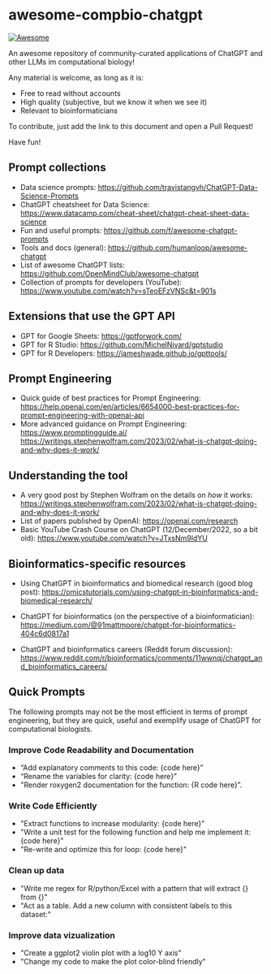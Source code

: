 # awesome-compbio-chatgpt

[![Awesome](https://cdn.rawgit.com/sindresorhus/awesome/d7305f38d29fed78fa85652e3a63e154dd8e8829/media/badge.svg)](https://github.com/sindresorhus/awesome)

An awesome repository of community-curated applications of ChatGPT and other LLMs im computational biology!

Any material is welcome, as long as it is: 
* Free to read without accounts
* High quality (subjective, but we know it when we see it)
* Relevant to bioinformaticians



To contribute, just add the link to this document and open a Pull Request!

Have fun!

## Prompt collections

* Data science prompts: https://github.com/travistangvh/ChatGPT-Data-Science-Prompts
* ChatGPT cheatsheet for Data Science: https://www.datacamp.com/cheat-sheet/chatgpt-cheat-sheet-data-science
* Fun and useful prompts: https://github.com/f/awesome-chatgpt-prompts
* Tools and docs (general): https://github.com/humanloop/awesome-chatgpt
* List of awesome ChatGPT lists: https://github.com/OpenMindClub/awesome-chatgpt  
* Collection of prompts for developers (YouTube): https://www.youtube.com/watch?v=sTeoEFzVNSc&t=901s

## Extensions that use the GPT API

* GPT for Google Sheets: https://gptforwork.com/ 
* GPT for R Studio: https://github.com/MichelNivard/gptstudio 
* GPT for R Developers: https://jameshwade.github.io/gpttools/

## Prompt Engineering

* Quick guide of best practices for Prompt Engineering:  https://help.openai.com/en/articles/6654000-best-practices-for-prompt-engineering-with-openai-api
* More advanced guidance on Prompt Engineering: https://www.promptingguide.ai/
https://writings.stephenwolfram.com/2023/02/what-is-chatgpt-doing-and-why-does-it-work/

## Understanding the tool 

* A very good post by Stephen Wolfram on the details on _how_ it works: https://writings.stephenwolfram.com/2023/02/what-is-chatgpt-doing-and-why-does-it-work/
* List of papers published by OpenAI: https://openai.com/research 
* Basic YouTube Crash Course on ChatGPT (12/December/2022, so a bit old): https://www.youtube.com/watch?v=JTxsNm9IdYU


## Bioinformatics-specific resources

* Using ChatGPT in bioinformatics and biomedical research (good blog post): https://omicstutorials.com/using-chatgpt-in-bioinformatics-and-biomedical-research/
* ChatGPT for bioinformatics (on the perspective of a bioinformatician): https://medium.com/@91mattmoore/chatgpt-for-bioinformatics-404c6d0817a1

* ChatGPT and bioinformatics careers (Reddit forum discussion): https://www.reddit.com/r/bioinformatics/comments/11wwnqj/chatgpt_and_bioinformatics_careers/


## Quick Prompts

The following prompts may not be the most efficient in terms of prompt engineering, but they are quick, useful and exemplify usage of ChatGPT for computational biologists. 

###  Improve Code Readability and Documentation

* “Add explanatory comments to this code: {code here}”
* “Rename the variables for clarity: {code here}” 
* "Render roxygen2 documentation for the function: {R code here}”.

### Write Code Efficiently

* "Extract functions to increase modularity: {code here}"
* "Write a unit test for the following function and help me implement it: {code here}"
* "Re-write and optimize this for loop: {code here}"

### Clean up data

* "Write me regex for R/python/Excel with a pattern that will extract {} from {}"
* "Act as a table. Add a new column with consistent labels to this dataset:"


### Improve data vizualization

* "Create a ggplot2 violin plot with a log10 Y axis"
* "Change my code to make the plot color-blind friendly"

